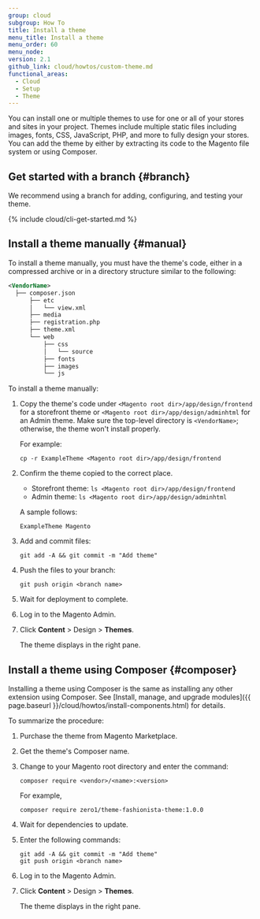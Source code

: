 ```yaml
---
group: cloud
subgroup: How To
title: Install a theme
menu_title: Install a theme
menu_order: 60
menu_node:
version: 2.1
github_link: cloud/howtos/custom-theme.md
functional_areas:
  - Cloud
  - Setup
  - Theme
---
```


You can install one or multiple themes to use for one or all of your stores and sites in your project. Themes include multiple static files including images, fonts, CSS, JavaScript, PHP, and more to fully design your stores. You can add the theme by either by extracting its code to the Magento file system or using Composer.

## Get started with a branch {#branch}

We recommend using a branch for adding, configuring, and testing your theme.

{% include cloud/cli-get-started.md %}

## Install a theme manually {#manual}

To install a theme manually, you must have the theme's code, either in a compressed archive or in a directory structure similar to the following:

```xml
<VendorName>
  ├── composer.json
      ├── etc
      │   └── view.xml
      ├── media
      ├── registration.php
      ├── theme.xml
      └── web
          ├── css
          │   └── source
          ├── fonts
          ├── images
          └── js
```

To install a theme manually:

1.	Copy the theme's code under `<Magento root dir>/app/design/frontend` for a storefront theme or `<Magento root dir>/app/design/adminhtml` for an Admin theme. Make sure the top-level directory is `<VendorName>`; otherwise, the theme won't install properly.

    For example:

        cp -r ExampleTheme <Magento root dir>/app/design/frontend
2.  Confirm the theme copied to the correct place.

    *   Storefront theme: `ls <Magento root dir>/app/design/frontend`
    *   Admin theme: `ls <Magento root dir>/app/design/adminhtml`

    A sample follows:

        ExampleTheme Magento
3.	Add and commit files:

		git add -A && git commit -m "Add theme"
4.	Push the files to your branch:

		git push origin <branch name>
5.	Wait for deployment to complete.
6.	Log in to the Magento Admin.
7.	Click **Content** > Design > **Themes**.

	The theme displays in the right pane.

## Install a theme using Composer {#composer}

Installing a theme using Composer is the same as installing any other extension using Composer. See [Install, manage, and upgrade modules]({{ page.baseurl }}/cloud/howtos/install-components.html) for details.

To summarize the procedure:

1.  Purchase the theme from Magento Marketplace.
2.  Get the theme's Composer name.
3.  Change to your Magento root directory and enter the command:

        composer require <vendor>/<name>:<version>

    For example,

        composer require zero1/theme-fashionista-theme:1.0.0
4.  Wait for dependencies to update.
5.  Enter the following commands:

        git add -A && git commit -m "Add theme"
        git push origin <branch name>
5.  Log in to the Magento Admin.
6.  Click **Content** > Design > **Themes**.

    The theme displays in the right pane.
